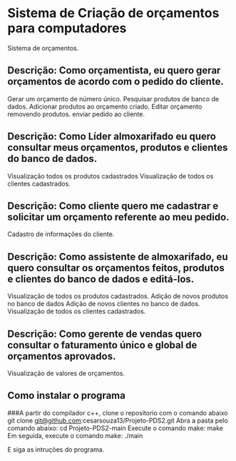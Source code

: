   #  Sistema de Criação de orçamentos para computadores

Sistema de orçamentos.

## **Descrição: Como orçamentista, eu quero gerar orçamentos de acordo com o pedido do cliente.**

Gerar um orçamento de número único.
 Pesquisar produtos de banco de dados.
 Adicionar produtos ao orçamento criado.
 Editar orçamento removendo produtos.
 enviar pedido ao cliente.
   
## **Descrição: Como Líder almoxarifado eu quero consultar meus orçamentos, produtos e clientes do banco de dados.**

Visualização todos os produtos cadastrados
Visualização de todos os clientes cadastrados.


## **Descrição: Como cliente quero me cadastrar e solicitar um orçamento referente ao meu pedido.**

Cadastro de informações do cliente.


## **Descrição: Como assistente de almoxarifado, eu quero consultar os orçamentos feitos, produtos e clientes do banco de dados e editá-los.**

Visualização de todos os produtos cadastrados.
Adição de novos produtos no banco de dados
Adição de novos clientes no banco de dados.
Visualização de todos os clientes cadastrados.


## **Descrição: Como gerente de vendas quero consultar o faturamento único e global de orçamentos aprovados.**

Visualização de valores de orçamentos.

## **Como instalar o programa**

###A partir do compilador c++, clone o repositorio com o  comando abaixo
git clone git@github.com:cesarsouza13/Projeto-PDS2.git
Abra a pasta pelo comando abaixo:
cd Projeto-PDS2-main
Execute o comando make:
make
Em seguida, execute o comando make:
./main

E siga as intruções do programa.


